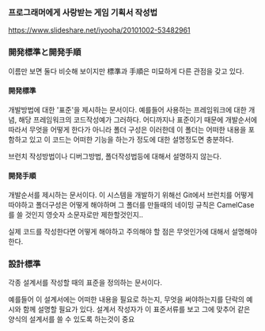 ### 프로그래머에게 사랑받는 게임 기획서 작성법

https://www.slideshare.net/iyooha/20101002-53482961

### 開発標準と開発手順

이름만 보면 둘다 비슷해 보이지만 標準과 手順은 미묘하게 다른 관점을 갖고 있다.

#### 開発標準

개발방법에 대한 '표준'을 제시하는 문서이다.
예를들어 사용하는 프레임워크에 대한 개념, 해당 프레임워크의 코드작성예가 그러하다.
어디까지나 표준이기 때문에 개발순서에 따라서 무엇을 어떻게 한다가 아니라
폴더 구성은 이러한데 이 폴더는 어떠한 내용을 포함하고 있고 이 코드는 어떠한 기능을 하는가 정도에 대한 설명정도면 충분하다.

브런치 작성방법이나 디버그방법, 폴더작성법등에 대해서 설명하지 않는다.

#### 開発手順

개발순서를 제시하는 문서이다.
이 시스템을 개발하기 위해선 Git에서 브런치를 어떻게 따야하고 폴더구성은 어떻게 해야하며 그 폴더를 만들때의 네이밍 규칙은 CamelCase를 쓸 것인지 영숫자 소문자로만 제한할것인지..

실제 코드를 작성한다면 어떻게 해야하고 주의해야 할 점은 무엇인가에 대해서 설명해야 한다.

### 設計標準

각종 설계서를 작성할 때의 표준을 정의하는 문서이다.

예를들어 이 설계서에는 어떠한 내용을 필요로 하는지, 무엇을 써야하는지를 단락의 예시와 함께 설명할 필요가 있다.
설계서 작성자가 이 표준서류를 보고 그에 맞추어 같은 양식의 설계서를 쓸 수 있도록 하는것이 중요
